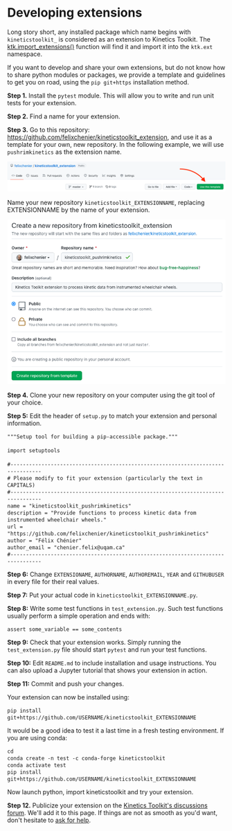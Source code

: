 # Developing extensions

Long story short, any installed package which name begins with `kineticstoolkit_` is considered as an extension to Kinetics Toolkit. The [ktk.import_extensions()](api/kineticstoolkit.import_extensions.rst) function will find it and import it into the `ktk.ext` namespace.

If you want to develop and share your own extensions, but do not know how to share python modules or packages, we provide a template and guidelines to get you on road, using the `pip git+https` installation method.

**Step 1.** Install the `pytest` module. This will allow you to write and run unit tests for your extension.

**Step 2.** Find a name for your extension.

**Step 3.** Go to this repository: https://github.com/felixchenier/kineticstoolkit_extension, and use it as a template for your own, new repository. In the following example, we will use `pushrimkinetics` as the extension name.

![](_static/images/extension_github_template.png)

Name your new repository `kineticstoolkit_EXTENSIONNAME`, replacing EXTENSIONNAME by the name of your extension.

![](_static/images/extensions_github_new_repository.png)

**Step 4.** Clone your new repository on your computer using the git tool of your choice.

**Step 5:** Edit the header of `setup.py` to match your extension and personal information.

````
"""Setup tool for building a pip-accessible package."""

import setuptools

#--------------------------------------------------------------------------------
# Please modify to fit your extension (particularly the text in CAPITALS)
#--------------------------------------------------------------------------------
name = "kineticstoolkit_pushrimkinetics"
description = "Provide functions to process kinetic data from instrumented wheelchair wheels."
url = "https://github.com/felixchenier/kineticstoolkit_pushrimkinetics"
author = "Félix Chénier"
author_email = "chenier.felix@uqam.ca"
#--------------------------------------------------------------------------------
````

**Step 6:** Change `EXTENSIONAME`, `AUTHORNAME`, `AUTHOREMAIL`, `YEAR` and `GITHUBUSER` in every file for their real values.

**Step 7:** Put your actual code in `kineticstoolkit_EXTENSIONNAME.py`.

**Step 8:** Write some test functions in `test_extension.py`. Such test functions usually perform a simple operation and ends with:

```
assert some_variable == some_contents
```

**Step 9:** Check that your extension works. Simply running the `test_extension.py` file should start `pytest` and run your test functions.

**Step 10:** Edit `README.md` to include installation and usage instructions. You can also upload a Jupyter tutorial that shows your extension in action.

**Step 11:** Commit and push your changes.

Your extension can now be installed using:

```
pip install git+https://github.com/USERNAME/kineticstoolkit_EXTENSIONNAME
```

It would be a good idea to test it a last time in a fresh testing environment. If you are using conda:

````
cd
conda create -n test -c conda-forge kineticstoolkit
conda activate test
pip install git+https://github.com/USERNAME/kineticstoolkit_EXTENSIONNAME
````

Now launch python, import kineticstoolkit and try your extension.

**Step 12.** Publicize your extension on the [Kinetics Toolkit's discussions forum](https://github.com/felixchenier/kineticstoolkit/discussions). We'll add it to this page. If things are not as smooth as you'd want, don't hesitate to [ask for help](https://github.com/felixchenier/kineticstoolkit/discussions).
